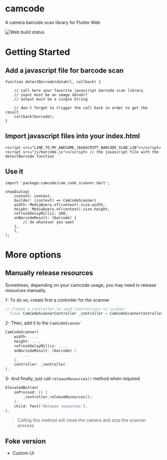 # camcode

A camera barcode scan library for Flutter Web

![Web build status](https://github.com/PiotrFLEURY/camcode/actions/workflows/web.yml/badge.svg)

# Getting Started

## Add a javascript file for barcode scan

```
function detectBarcode(dataUrl, callback) {

    // call here your favorite javascript barcode scan library
    // input must be an image dataUrl
    // output must be a single String

    // don't forget to trigger the call back in order to get the result
    callback(barcode);
}
```

## Import javascript files into your index.html

```
<script src="LINK_TO_MY_AWESOME_JAVASCRIPT_BARCODE_SCAN_LIB"></script>
<script src="js/barcode.js"></script> // the javascript file with the detectBarcode function
```

## Use it

```
import 'package:camcode/cam_code_scanner.dart';

showDialog(
    context: context,
    builder: (context) => CamCodeScanner(
    width: MediaQuery.of(context).size.width,
    height: MediaQuery.of(context).size.height,
    refreshDelayMillis: 200,
    onBarcodeResult: (barcode) {
        // do whatever you want
    },
    ),
);
```

# More options

## Manually release resources

Sometimes, depending on your camcode usage, you may need to release resources manually.

1- To do so, create first a controller for the scanner

```dart
// Create a controller to send instructions to scanner
  final CamCodeScannerController _controller = CamCodeScannerController();
```

2- Then, add it to the `CamCodeScanner`

```dart
CamCodeScanner(
    width: ...,
    height: ...,
    refreshDelayMillis: ...,
    onBarcodeResult: (barcode) {
        ...
    },
    controller: _controller,
),
```

3- And finally, just call `releaseResources()` method when required

```dart
ElevatedButton(
    onPressed: () {
        _controller.releaseResources();
    },
    child: Text('Release resources'),
),
```

> Calling this method will close the camera and stop the scanner process

## Foke version
- Custom UI
